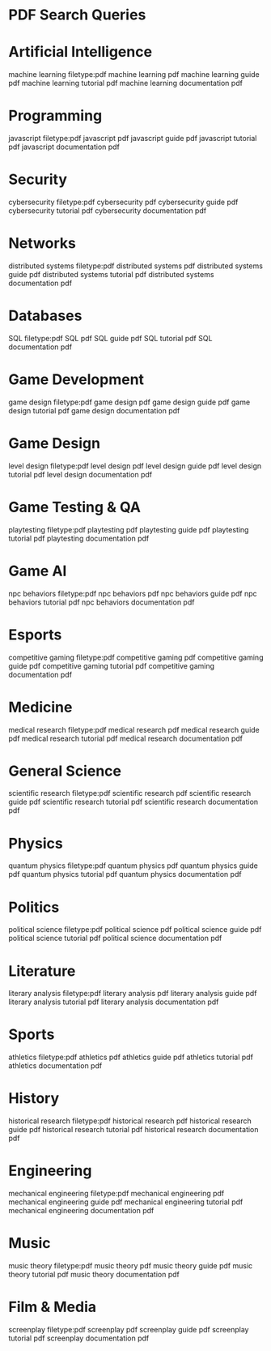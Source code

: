 # PDF Search Queries

# Artificial Intelligence
machine learning filetype:pdf
machine learning pdf
machine learning guide pdf
machine learning tutorial pdf
machine learning documentation pdf

# Programming
javascript filetype:pdf
javascript pdf
javascript guide pdf
javascript tutorial pdf
javascript documentation pdf

# Security
cybersecurity filetype:pdf
cybersecurity pdf
cybersecurity guide pdf
cybersecurity tutorial pdf
cybersecurity documentation pdf

# Networks
distributed systems filetype:pdf
distributed systems pdf
distributed systems guide pdf
distributed systems tutorial pdf
distributed systems documentation pdf

# Databases
SQL filetype:pdf
SQL pdf
SQL guide pdf
SQL tutorial pdf
SQL documentation pdf

# Game Development
game design filetype:pdf
game design pdf
game design guide pdf
game design tutorial pdf
game design documentation pdf

# Game Design
level design filetype:pdf
level design pdf
level design guide pdf
level design tutorial pdf
level design documentation pdf

# Game Testing & QA
playtesting filetype:pdf
playtesting pdf
playtesting guide pdf
playtesting tutorial pdf
playtesting documentation pdf

# Game AI
npc behaviors filetype:pdf
npc behaviors pdf
npc behaviors guide pdf
npc behaviors tutorial pdf
npc behaviors documentation pdf

# Esports
competitive gaming filetype:pdf
competitive gaming pdf
competitive gaming guide pdf
competitive gaming tutorial pdf
competitive gaming documentation pdf

# Medicine
medical research filetype:pdf
medical research pdf
medical research guide pdf
medical research tutorial pdf
medical research documentation pdf

# General Science
scientific research filetype:pdf
scientific research pdf
scientific research guide pdf
scientific research tutorial pdf
scientific research documentation pdf

# Physics
quantum physics filetype:pdf
quantum physics pdf
quantum physics guide pdf
quantum physics tutorial pdf
quantum physics documentation pdf

# Politics
political science filetype:pdf
political science pdf
political science guide pdf
political science tutorial pdf
political science documentation pdf

# Literature
literary analysis filetype:pdf
literary analysis pdf
literary analysis guide pdf
literary analysis tutorial pdf
literary analysis documentation pdf

# Sports
athletics filetype:pdf
athletics pdf
athletics guide pdf
athletics tutorial pdf
athletics documentation pdf

# History
historical research filetype:pdf
historical research pdf
historical research guide pdf
historical research tutorial pdf
historical research documentation pdf

# Engineering
mechanical engineering filetype:pdf
mechanical engineering pdf
mechanical engineering guide pdf
mechanical engineering tutorial pdf
mechanical engineering documentation pdf

# Music
music theory filetype:pdf
music theory pdf
music theory guide pdf
music theory tutorial pdf
music theory documentation pdf

# Film & Media
screenplay filetype:pdf
screenplay pdf
screenplay guide pdf
screenplay tutorial pdf
screenplay documentation pdf

